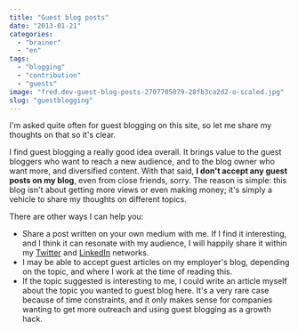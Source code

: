 ```yaml
---
title: "Guest blog posts"
date: "2013-01-21"
categories: 
  - "brainer"
  - "en"
tags: 
  - "blogging"
  - "contribution"
  - "guests"
image: "fred.dev-guest-blog-posts-2707705079-28fb3ca2d2-o-scaled.jpg"
slug: "guestblogging"
---
```


I'm asked quite often for guest blogging on this site, so let me share my thoughts on that so it's clear.

I find guest blogging a really good idea overall. It brings value to the guest bloggers who want to reach a new audience, and to the blog owner who want more, and diversified content. With that said, **I don't accept any guest posts on my blog**, even from close friends, sorry. The reason is simple: this blog isn't about getting more views or even making money; it's simply a vehicle to share my thoughts on different topics.

There are other ways I can help you:

- Share a post written on your own medium with me. If I find it interesting, and I think it can resonate with my audience, I will happily share it within my [Twitter](https://twitter.com/fharper) and [LinkedIn](https://www.linkedin.com/in/fredericharper) networks.
- I may be able to accept guest articles on my employer's blog, depending on the topic, and where I work at the time of reading this.
- If the topic suggested is interesting to me, I could write an article myself about the topic you wanted to guest blog here. It's a very rare case because of time constraints, and it only makes sense for companies wanting to get more outreach and using guest blogging as a growth hack.
